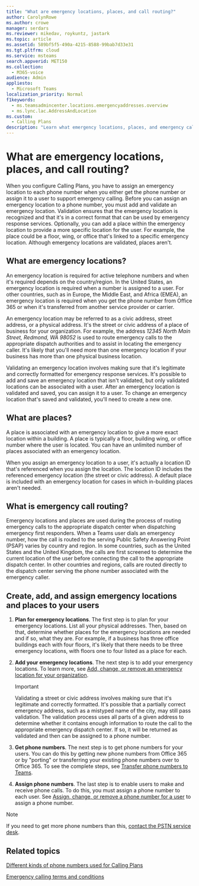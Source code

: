 ```yaml
---
title: "What are emergency locations, places, and call routing?"
author: CarolynRowe
ms.author: crowe
manager: serdars
ms.reviewer: mikedav, roykuntz, jastark
ms.topic: article
ms.assetid: 589bf5f5-490a-4215-8588-99bab7d33e31
ms.tgt.pltfrm: cloud
ms.service: msteams
search.appverid: MET150
ms.collection: 
  - M365-voice
audience: Admin
appliesto: 
  - Microsoft Teams
localization_priority: Normal
f1keywords: 
  - ms.teamsadmincenter.locations.emergencyaddresses.overview
  - ms.lync.lac.AddressAndLocation
ms.custom: 
  - Calling Plans
description: "Learn what emergency locations, places, and emergency call routing are, and how to plan and assign them to your users. "
---
```


# What are emergency locations, places, and call routing?

When you configure Calling Plans, you have to assign an emergency location to each phone number when you either get the phone number or assign it to a user to support emergency calling. Before you can assign an emergency location to a phone number, you must add and validate an emergency location. Validation ensures that the emergency location is recognized and that it's in a correct format that can be used by emergency response services. Optionally, you can add a place within the emergency location to provide a more specific location for the user. For example, the place could be a floor, wing, or office that's linked to a specific emergency location. Although emergency locations are validated, places aren't.
  
## What are emergency locations?

An emergency location is required for active telephone numbers and when it's required depends on the country/region. In the United States, an emergency location is required when a number is assigned to a user. For other countries, such as in Europe, the Middle East, and Africa (EMEA), an emergency location is required when you get the phone number from Office 365 or when it's transferred from another service provider or carrier.
  
An emergency location may be referred to as a civic address, street address, or a physical address. It's the street or civic address of a place of business for your organization. For example, the address  *12345 North Main Street, Redmond, WA 98052*  is used to route emergency calls to the appropriate dispatch authorities and to assist in locating the emergency caller. It's likely that you'll need more than one emergency location if your business has more than one physical business location.
  
Validating an emergency location involves making sure that it's legitimate and correctly formatted for emergency response services. It's possible to add and save an emergency location that isn't validated, but only validated locations can be associated with a user. After an emergency location is validated and saved, you can assign it to a user. To change an emergency location that's saved and validated, you'll need to create a new one.
  
## What are places?

A place is associated with an emergency location to give a more exact location within a building. A place is typically a floor, building wing, or office number where the user is located. You can have an unlimited number of places associated with an emergency location. 
  
When you assign an emergency location to a user, it's actually a location ID that's referenced when you assign the location. The location ID includes the referenced emergency location (the street or civic address). A default place is included with an emergency location for cases in which in-building places aren't needed.
  
## What is emergency call routing?

Emergency locations and places are used during the process of routing emergency calls to the appropriate dispatch center when dispatching emergency first responders. When a Teams user dials an emergency number, how the call is routed to the serving Public Safety Answering Point (PSAP) varies by country and region. In some countries, such as the United States and the United Kingdom, the calls are first screened to determine the current location of the user before connecting the call to the appropriate dispatch center. In other countries and regions, calls are routed directly to the dispatch center serving the phone number associated with the emergency caller.
  
## Create, add, and assign emergency locations and places to your users

1. **Plan for emergency locations**. The first step is to plan for your emergency locations. List all your physical addresses. Then, based on that, determine whether places for the emergency locations are needed and if so, what they are. For example, if a business has three office buildings each with four floors, it's likely that there needs to be three emergency locations, with floors one to four listed as a place for each.
    
2. **Add your emergency locations**. The next step is to add your emergency locations. To learn more, see [Add, change, or remove an emergency location for your organization](add-change-remove-emergency-location-organization.md).
    
    > [!IMPORTANT]
    > Validating a street or civic address involves making sure that it's legitimate and correctly formatted. It's possible that a partially correct emergency address, such as a mistyped name of the city, may still pass validation. The validation process uses all parts of a given address to determine whether it contains enough information to route the call to the appropriate emergency dispatch center. If so, it will be returned as validated and then can be assigned to a phone number.
  
3. **Get phone numbers**. The next step is to get phone numbers for your users. You can do this by getting new phone numbers from Office 365 or by "porting" or transferring your existing phone numbers over to Office 365. To see the complete steps, see [Transfer phone numbers to Teams](phone-number-calling-plans/transfer-phone-numbers-to-teams.md).
    
4. **Assign phone numbers**. The last step is to enable users to make and receive phone calls. To do this, you must assign a phone number to each user. See [Assign, change, or remove a phone number for a user](/microsoftteams/assign-change-or-remove-a-phone-number-for-a-user) to assign a phone number.

> [!NOTE]
> If you need to get more phone numbers than this, [contact the PSTN service desk](manage-phone-numbers-for-your-organization/contact-pstn-service-desk.md).

    
## Related topics

[Different kinds of phone numbers used for Calling Plans](different-kinds-of-phone-numbers-used-for-calling-plans.md)

[Emergency calling terms and conditions](emergency-calling-terms-and-conditions.md)